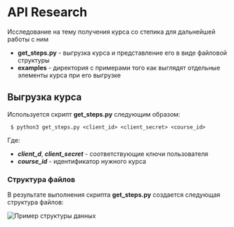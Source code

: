 ﻿# API Research
Исследование на тему получения курса со степика для дальнейшей работы с ним
 - **get_steps.py** - выгрузка курса и представление его в виде файловой структуры
 - **examples** - директория с примерами того как выглядят отдельные элементы курса при его выгрузке 
## Выгрузка курса
Используется скрипт **get_steps.py** следующим образом:

     $ python3 get_steps.py <client_id> <client_secret> <course_id>

Где:

 - ***client_d***, ***client_secret*** - соответствующие ключи пользователя
 - ***course_id*** - идентификатор нужного курса
### Структура файлов
В результате выполнения скрипта **get_steps.py** создается следующая структура файлов:

![Пример структуры данных](https://github.com/moevm/mse_generator_of_test_works_for_Stepik/blob/dev/API%20research/examples/file_structure_example.png?raw=true)

